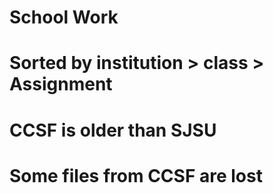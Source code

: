 # School Work
# Sorted by institution > class > Assignment
# CCSF is older than SJSU
# Some files from CCSF are lost
